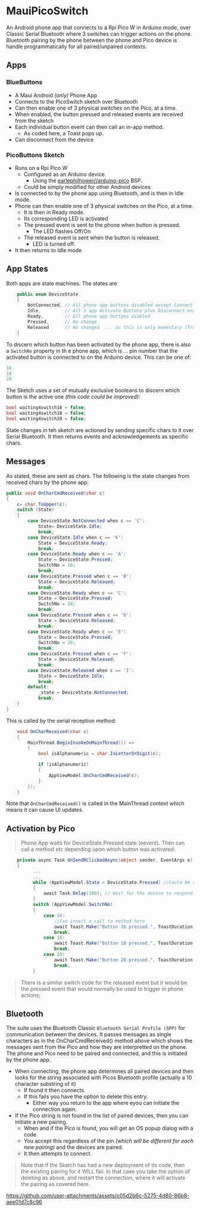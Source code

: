 # MauiPicoSwitch

An Android phone app that connects to a Rpi Pico W in Arduino mode, over Classic Serial Bluetooth where 3 switches can trigger actions on the phone.  Bluetooth pairing by the phone between the phone and Pico device is handle programmatically for all paired/unpaired contexts.

## Apps

### BlueButtons
  - A Maui Android _(only)_ Phone App
  - Connects to the PicoSwitch sketch over Bluetooth
  - Can then enable one of 3 physical switches on the Pico, at a time.
  - When enabled, the button pressed and released events are received from the sketch
  - Each individual button event can then call an in-app method.
    - As coded here, a Toast pops up.
   - Can disconnect from the device
### PicoButtons Sketch
  - Runs on a Rpi Pico W
    - Configured as an Arduino device.
      - Using the [earlephilhower//arduino-pico](https://github.com/earlephilhower/arduino-pico) BSP.
    - Could be simply modified for other Android devices
  - Is connected to by the phone app using Bluetooth, and is then in Idle mode.
  - Phone can then enable one of 3 physical switches on the Pico, at a time.
    - It is then in Ready mode.
    - Its corresponding LED is activated
    - The pressed event is sent to the phone when button is pressed.
      - The LED flashes Off/On
    - The released event is sent when the button is released.
      - LED is turned off.
  - It then returns to Idle mode

## App States

Both apps are state machines. The states are

```cs
    public enum DeviceState
    {
        NotConnected, // All phone app buttons disabled except Connect
        Idle,         // All 3 app Activate Buttons plus Disconnect enabled
        Ready,        // All phone app buttons diabled
        Pressed,      // No change
        Released      // No changed  ... as this is only momentary (Transitions to Idle)
    }
```
To discern which button has been activated by the phone app, there is also a ```SwitchNo``` property in th e phone app, which is ...  pin number that the activated button is connected to on the Arduino device. This can be one of:
```cs
16
18
20
```
The Sketch uses a set of mutually exclusive booleans to discern which button is the active one _(this code could be improved)_:
```cpp
bool waiting4switch16 = false;
bool waiting4switch18 = false;
bool waiting4switch20 = false;
```

State changes in teh sketch are actioned by sending specific chars to it over Serial Bluetooth.  It then returns events and acknowledgements as specific chars.

## Messages

As stated, these are sent as chars. The following is the state changes from received chars by the phone app:

```cs
public void OnCharCmdReceived(char c)
{
    c= char.ToUpper(c);
    switch (State)
    {
        case DeviceState.NotConnected when c == 'C':
            State= DeviceState.Idle; 
            break;
        case DeviceState.Idle when c == 'K':
            State = DeviceState.Ready;
            break;
        case DeviceState.Ready when c == 'A':
            State = DeviceState.Pressed;
            SwitchNo = 16;
            break;
        case DeviceState.Pressed when c == 'B':
            State = DeviceState.Released;
            break;
        case DeviceState.Ready when c == 'C':
            State = DeviceState.Pressed;
            SwitchNo = 18;
            break;
        case DeviceState.Pressed when c == 'D':
            State = DeviceState.Released;
            break;
        case DeviceState.Ready when c == 'E':
            State = DeviceState.Pressed;
            SwitchNo = 20;
            break;
        case DeviceState.Pressed when c == 'F':
            State = DeviceState.Released;
            break;
        case DeviceState.Released when c == 'I':
            State = DeviceState.Idle;
            break;
        default:
            _state = DeviceState.NotConnected;
            break;
    }
}
```
This is called by the serial reception method:
```cs
    void OnCharReceived(char c)
    {
        MainThread.BeginInvokeOnMainThread(() =>
        {
            bool isAlphanumeric = char.IsLetterOrDigit(c);

            if (isAlphanumeric)
            {
                AppViewModel.OnCharCmdReceived(c);
            }
        });
    }
```
Note that ```OnCharCmdReceived()``` is called in the MainThread context which means it can cause UI updates.

## Activation by Pico

> Phone App waits for DeviceState.Pressed state (eevent). Then can call a method etc depending upon which button was activated: 

```cs
    private async Task OnSendRClickedAsync(object sender, EventArgs e)
    {
          ...
          ...
          while (AppViewModel.State < DeviceState.Pressed) //Could be released by here
          {
              await Task.Delay(100); // Wait for the device to respond
          }
          switch (AppViewModel.SwitchNo)
          {
              case 16:
                  //Can insert a call to method here
                  await Toast.Make("Button 16 pressed.", ToastDuration.Short, 14).Show();
                  break;
              case 18:
                  await Toast.Make("Button 18 pressed.", ToastDuration.Short, 14).Show();
                  break;
              case 20:
                  await Toast.Make("Button 20 pressed.", ToastDuration.Short, 14).Show();
                  break;
          }
```
> There is a similar switch code for the released event but it would be the pressed event that would normally be used to trigger in phone actions;

## Bluetooth

The suite uses the Bluetooth Classic  ```Bluetooth Serial Profile (SPP)``` for communication between the devices. It passes messages as single characters as in the OnCharCmdReceived() method above which shows the messages sent from the Pico and how they are interpretted on the phone. The phone and Pico need to be paired and connected, and this is initiated by the phone app. 
- When connecting, the phone app determines all paired devices and then looks for the string associated with Picos Bluetooth profile (actually a 10 character substring of it)
  - If found it then connects.
  - If this fails you have the option to delete this entry.
    - Either way you return to the app where eyou can initiate the connection again. 
- If the Pico string is not found in the list of paired devices, then you can initiate a new pairing.
  - When and if the Pico is found, you will get an OS popup dialog with a code.
  - You accept this regardless of the pin _(which will be different for each new pairing)_ and the devices are paired.
  - It then attempts to connect.
> Note that if the Sketch has had a new deployment of its code, then the existing pairing for it WILL fail. In that case you take the option of deleting as above, and restart the connection, where it will activate the pairing as covered here.


https://github.com/user-attachments/assets/c05d2b6c-5275-4d80-86b8-aee01d7c8c96


